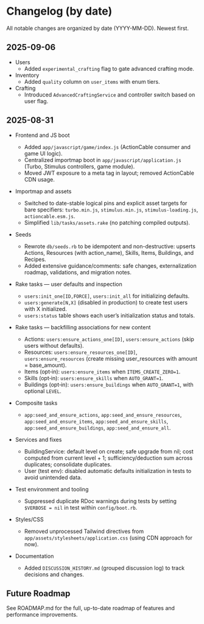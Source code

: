 # Changelog (by date)

All notable changes are organized by date (YYYY-MM-DD). Newest first.

## 2025-09-06

- Users
  - Added `experimental_crafting` flag to gate advanced crafting mode.
- Inventory
  - Added `quality` column on `user_items` with enum tiers.
- Crafting
  - Introduced `AdvancedCraftingService` and controller switch based on user flag.

## 2025-08-31

- Frontend and JS boot
  - Added `app/javascript/game/index.js` (ActionCable consumer and game UI logic).
  - Centralized importmap boot in `app/javascript/application.js` (Turbo, Stimulus controllers, game module).
  - Moved JWT exposure to a meta tag in layout; removed ActionCable CDN usage.

- Importmap and assets
  - Switched to date-stable logical pins and explicit asset targets for bare specifiers: `turbo.min.js`, `stimulus.min.js`, `stimulus-loading.js`, `actioncable.esm.js`.
  - Simplified `lib/tasks/assets.rake` (no patching compiled outputs).

- Seeds
  - Rewrote `db/seeds.rb` to be idempotent and non-destructive: upserts Actions, Resources (with action_name), Skills, Items, Buildings, and Recipes.
  - Added extensive guidance/comments: safe changes, externalization roadmap, validations, and migration notes.

- Rake tasks — user defaults and inspection
  - `users:init_one[ID,FORCE]`, `users:init_all` for initializing defaults.
  - `users:generate[N,X]` (disabled in production) to create test users with X initialized.
  - `users:status` table shows each user’s initialization status and totals.

- Rake tasks — backfilling associations for new content
  - Actions: `users:ensure_actions_one[ID]`, `users:ensure_actions` (skip users without defaults).
  - Resources: `users:ensure_resources_one[ID]`, `users:ensure_resources` (create missing user_resources with amount = base_amount).
  - Items (opt‑in): `users:ensure_items` when `ITEMS_CREATE_ZERO=1`.
  - Skills (opt‑in): `users:ensure_skills` when `AUTO_GRANT=1`.
  - Buildings (opt‑in): `users:ensure_buildings` when `AUTO_GRANT=1`, with optional `LEVEL`.

- Composite tasks
  - `app:seed_and_ensure_actions`, `app:seed_and_ensure_resources`, `app:seed_and_ensure_items`, `app:seed_and_ensure_skills`, `app:seed_and_ensure_buildings`, `app:seed_and_ensure_all`.

- Services and fixes
  - BuildingService: default level on create; safe upgrade from nil; cost computed from current level + 1; sufficiency/deduction sum across duplicates; consolidate duplicates.
  - User (test env): disabled automatic defaults initialization in tests to avoid unintended data.

- Test environment and tooling
  - Suppressed duplicate RDoc warnings during tests by setting `$VERBOSE = nil` in test within `config/boot.rb`.

- Styles/CSS
  - Removed unprocessed Tailwind directives from `app/assets/stylesheets/application.css` (using CDN approach for now).

- Documentation
  - Added `DISCUSSION_HISTORY.md` (grouped discussion log) to track decisions and changes.

## Future Roadmap

See ROADMAP.md for the full, up-to-date roadmap of features and performance improvements.
